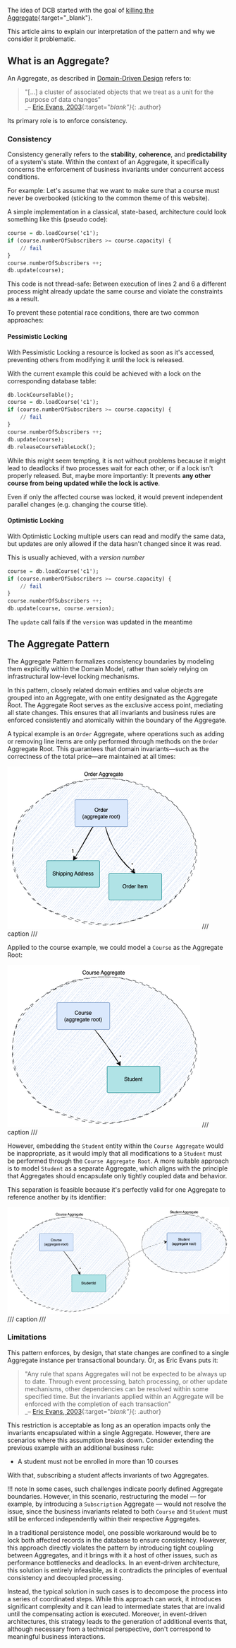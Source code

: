 The idea of DCB started with the goal of [killing the Aggregate](https://sara.event-thinking.io/2023/04/kill-aggregate-chapter-1-I-am-here-to-kill-the-aggregate.html){:target="_blank"}.

This article aims to explain our interpretation of the pattern and why we consider it problematic.

## What is an Aggregate?

An Aggregate, as described in [Domain-Driven Design](../glossary.md#domain-driven-design) refers to:

> "[...] a cluster of associated objects that we treat as a unit for the purpose of data changes"    
> _– [Eric Evans, 2003](https://www.informit.com/store/domain-driven-design-tackling-complexity-in-the-heart-9780132181273){:target="_blank"}_{: .author}

Its primary role is to enforce consistency.

### Consistency

Consistency generally refers to the **stability**, **coherence**, and **predictability** of a system's state. Within the context of an Aggregate, it specifically concerns the enforcement of business invariants under concurrent access conditions.

For example: Let's assume that we want to make sure that a course must never be overbooked (sticking to the common theme of this website).

A simple implementation in a classical, state-based, architecture could look something like this (pseudo code):

```haskell linenums="1"
course = db.loadCourse('c1');
if (course.numberOfSubscribers >= course.capacity) {
    // fail
}
course.numberOfSubscribers ++;
db.update(course);
```

This code is not thread-safe: Between execution of lines 2 and 6 a different process might already update the same course and violate the constraints as a result.

To prevent these potential race conditions, there are two common approaches:

#### Pessimistic Locking

With Pessimistic Locking a resource is locked as soon as it's accessed, preventing others from modifying it until the lock is released.

With the current example this could be achieved with a lock on the corresponding database table:

```haskell linenums="1" hl_lines="1 8"
db.lockCourseTable();
course = db.loadCourse('c1');
if (course.numberOfSubscribers >= course.capacity) {
    // fail
}
course.numberOfSubscribers ++;
db.update(course);
db.releaseCourseTableLock();
```

While this might seem tempting, it is not without problems because it might lead to deadlocks if two processes wait for each other, or if a lock isn't properly released.
But, maybe more importantly: It prevents **any other course from being updated while the lock is active**.

Even if only the affected course was locked, it would prevent independent parallel changes (e.g. changing the course title).

#### Optimistic Locking

With Optimistic Locking multiple users can read and modify the same data, but updates are only allowed if the data hasn't changed since it was read.

This is usually achieved, with a _version number_

```haskell linenums="1" hl_lines="6"
course = db.loadCourse('c1');
if (course.numberOfSubscribers >= course.capacity) {
    // fail
}
course.numberOfSubscribers ++;
db.update(course, course.version);
```

The `update` call fails if the `version` was updated in the meantime

## The Aggregate Pattern

The Aggregate Pattern formalizes consistency boundaries by modeling them explicitly within the Domain Model, rather than solely relying on infrastructural low-level locking mechanisms.

In this pattern, closely related domain entities and value objects are grouped into an Aggregate, with one entity designated as the Aggregate Root. The Aggregate Root serves as the exclusive access point, mediating all state changes. This ensures that all invariants and business rules are enforced consistently and atomically within the boundary of the Aggregate.

A typical example is an `Order` Aggregate, where operations such as adding or removing line items are only performed through methods on the `Order` Aggregate Root. This guarantees that domain invariants—such as the correctness of the total price—are maintained at all times:

![order aggregate diagram](img/order-aggregate.png)
/// caption
///

Applied to the course example, we could model a `Course` as the Aggregate Root:

![course aggregate diagram](img/course-aggregate.png)
/// caption
///

However, embedding the `Student` entity within the `Course Aggregate` would be inappropriate, as it would imply that all modifications to a `Student` must be performed through the `Course Aggregate Root`. A more suitable approach is to model `Student` as a separate Aggregate, which aligns with the principle that Aggregates should encapsulate only tightly coupled data and behavior.

This separation is feasible because it's perfectly valid for one Aggregate to reference another by its identifier:

![course and student aggregates diagram](img/course-and-student-aggregates.png)
/// caption
///

### Limitations

This pattern enforces, by design, that state changes are confined to a single Aggregate instance per transactional boundary.
Or, as Eric Evans puts it:


> "Any rule that spans Aggregates will not be expected to be always up to date. Through event processing, batch processing, or other update mechanisms, other dependencies can be resolved within some specified time. But the invariants applied within an Aggregate will be enforced with the completion of each transaction"    
> _– [Eric Evans, 2003](https://www.informit.com/store/domain-driven-design-tackling-complexity-in-the-heart-9780132181273){:target="_blank"}_{: .author}


This restriction is acceptable as long as an operation impacts only the invariants encapsulated within a single Aggregate. However, there are scenarios where this assumption breaks down. Consider extending the previous example with an additional business rule:

- A student must not be enrolled in more than 10 courses

With that, subscribing a student affects invariants of two Aggregates.

!!! note
    In some cases, such challenges indicate poorly defined Aggregate boundaries. However, in this scenario, restructuring the model — for example, by introducing a `Subscription` Aggregate — would not resolve the issue, since the business invariants related to both `Course` and `Student` must still be enforced independently within their respective Aggregates.

In a traditional persistence model, one possible workaround would be to lock both affected records in the database to ensure consistency. However, this approach directly violates the pattern by introducing tight coupling between Aggregates, and it brings with it a host of other issues, such as performance bottlenecks and deadlocks. In an event-driven architecture, this solution is entirely infeasible, as it contradicts the principles of eventual consistency and decoupled processing.

Instead, the typical solution in such cases is to decompose the process into a series of coordinated steps. While this approach can work, it introduces significant complexity and it can lead to intermediate states that are invalid until the compensating action is executed. Moreover, in event-driven architectures, this strategy leads to the generation of additional events that, although necessary from a technical perspective, don't correspond to meaningful business interactions.